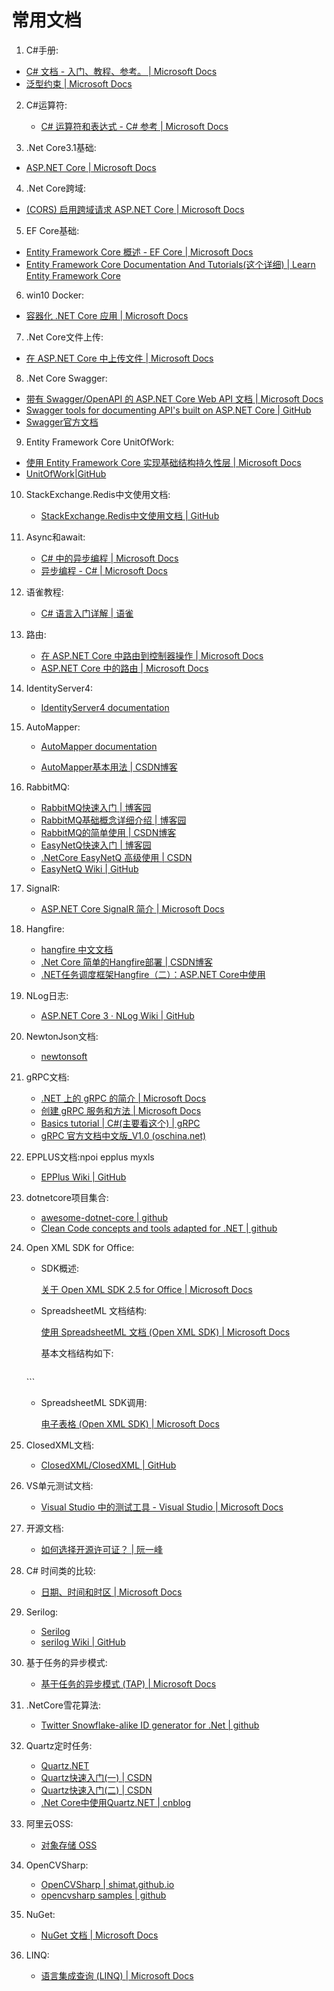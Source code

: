 # 常用文档

1.  C#手册:
   
   + [C# 文档 - 入门、教程、参考。 | Microsoft Docs](https://docs.microsoft.com/zh-cn/dotnet/csharp/)
   + [泛型约束 | Microsoft Docs](https://docs.microsoft.com/zh-cn/dotnet/csharp/programming-guide/generics/constraints-on-type-parameters)
   
2.  C#运算符:
    
    + [C# 运算符和表达式 - C# 参考 | Microsoft Docs](https://docs.microsoft.com/zh-cn/dotnet/csharp/language-reference/operators/)
    
3.  .Net Core3.1基础:

   + [ASP.NET Core | Microsoft Docs](https://docs.microsoft.com/zh-cn/aspnet/core/fundamentals/middleware/?view=aspnetcore-3.1#middleware-order)
   
4.  .Net Core跨域:

   + [(CORS) 启用跨域请求 ASP.NET Core | Microsoft Docs](https://docs.microsoft.com/zh-cn/aspnet/core/security/cors?view=aspnetcore-3.1)
   
5.  EF Core基础: 

   + [Entity Framework Core 概述 - EF Core | Microsoft Docs](https://docs.microsoft.com/zh-cn/ef/core/)
   + [Entity Framework Core Documentation And Tutorials(这个详细) | Learn Entity Framework Core](https://www.learnentityframeworkcore.com/)
   
6.  win10 Docker:

   + [容器化 .NET Core 应用 | Microsoft Docs](https://docs.microsoft.com/zh-cn/virtualization/windowscontainers/quick-start/building-sample-app)
   
7.  .Net Core文件上传: 

   + [在 ASP.NET Core 中上传文件 | Microsoft Docs](https://docs.microsoft.com/zh-cn/aspnet/core/mvc/models/file-uploads?view=aspnetcore-3.1)
   
8.  .Net Core Swagger:
   + [带有 Swagger/OpenAPI 的 ASP.NET Core Web API 文档 | Microsoft Docs](https://docs.microsoft.com/zh-cn/aspnet/core/tutorials/web-api-help-pages-using-swagger?view=aspnetcore-3.1)
   + [ Swagger tools for documenting API's built on ASP.NET Core | GitHub](https://github.com/domaindrivendev/Swashbuckle.AspNetCore#swashbuckle-apiexplorer-and-routing)
   + [Swagger官方文档](https://swagger.io/docs/specification/about/)
   
9.  Entity Framework Core UnitOfWork:
   + [使用 Entity Framework Core 实现基础结构持久性层 | Microsoft Docs](https://docs.microsoft.com/zh-cn/dotnet/architecture/microservices/microservice-ddd-cqrs-patterns/infrastructure-persistence-layer-implementation-entity-framework-core)
   + [UnitOfWork|GitHub](https://github.com/Arch/UnitOfWork)
   
10.  StackExchange.Redis中文使用文档:

     + [StackExchange.Redis中文使用文档 | GitHub](https://github.com/WeihanLi/StackExchange.Redis-docs-zh-cn)
     
11. Async和await:

    + [C# 中的异步编程 | Microsoft Docs](https://docs.microsoft.com/zh-cn/dotnet/csharp/programming-guide/concepts/async/)
    + [异步编程 - C# | Microsoft Docs](https://docs.microsoft.com/zh-cn/dotnet/csharp/async)

12.  语雀教程:

     + [C# 语言入门详解 | 语雀](https://www.yuque.com/yuejiangliu/dotnet/timothy-csharp)
     
13.  路由:
     + [在 ASP.NET Core 中路由到控制器操作 | Microsoft Docs](https://docs.microsoft.com/zh-cn/aspnet/core/mvc/controllers/routing?view=aspnetcore-3.1#set-up-conventional-route)
     + [ASP.NET Core 中的路由 | Microsoft Docs](https://docs.microsoft.com/zh-cn/aspnet/core/fundamentals/routing?view=aspnetcore-5.0&viewFallbackFrom=aspnetcore-3.1) 
     
14.  IdentityServer4:

     + [IdentityServer4  documentation](https://identityserver4.readthedocs.io/en/latest/topics/startup.html)
     
15.  AutoMapper: 

     + [AutoMapper documentation](https://docs.automapper.org/en/latest/Getting-started.html)

     + [ AutoMapper基本用法 | CSDN博客](https://blog.csdn.net/wtf123654789/article/details/90445513)
     
16.  RabbitMQ:
     + [RabbitMQ快速入门 | 博客园](https://www.cnblogs.com/sgh1023/p/11217017.html)
     + [RabbitMQ基础概念详细介绍 | 博客园](https://www.cnblogs.com/williamjie/p/9481774.html)
     + [RabbitMQ的简单使用 | CSDN博客](https://blog.csdn.net/wangbing25307/article/details/80845641?utm_medium=distribute.pc_relevant.none-task-blog-BlogCommendFromMachineLearnPai2-2.control&dist_request_id=&depth_1-utm_source=distribute.pc_relevant.none-task-blog-BlogCommendFromMachineLearnPai2-2.control)
     + [EasyNetQ快速入门 | 博客园](https://www.cnblogs.com/HuangLiang/p/7105659.html)
     + [.NetCore EasyNetQ 高级使用 | CSDN](https://blog.csdn.net/hezhixiang/article/details/102957965)
     + [EasyNetQ Wiki | GitHub](https://github.com/EasyNetQ/EasyNetQ/wiki/Quick-Start)
     
17.  SignalR:

     + [ASP.NET Core SignalR 简介 | Microsoft Docs](https://docs.microsoft.com/zh-cn/aspnet/core/signalr/introduction?view=aspnetcore-3.1)
     
18.  Hangfire:
     + [hangfire 中文文档](https://www.bookstack.cn/read/hangfire-zh/blankquick-start)
     + [.Net Core 简单的Hangfire部署 | CSDN博客](https://blog.csdn.net/weixin_43925876/article/details/89257885)
     + [.NET任务调度框架Hangfire（二）：ASP.NET Core中使用 ](https://www.leo96.com/article/detail/59)
     
19. NLog日志:
    
    + [ASP.NET Core 3 · NLog Wiki | GitHub](https://github.com/NLog/NLog/wiki/Getting-started-with-ASP.NET-Core-3)
    
20.  NewtonJson文档:
     
     + [newtonsoft](https://www.newtonsoft.com/json/help/html/Introduction.htm)
     
21.  gRPC文档:
     
     + [.NET 上的 gRPC 的简介 | Microsoft Docs](https://docs.microsoft.com/zh-cn/aspnet/core/grpc/?view=aspnetcore-3.1)
     + [创建 gRPC 服务和方法 | Microsoft Docs](https://docs.microsoft.com/zh-cn/aspnet/core/grpc/services?view=aspnetcore-3.1)
     + [Basics tutorial | C#(主要看这个) | gRPC](https://grpc.io/docs/languages/csharp/basics/#example-code-and-setup)
     + [gRPC 官方文档中文版_V1.0 (oschina.net)](http://doc.oschina.net/grpc?t=58008)
     
22.  EPPLUS文档:npoi epplus myxls 
     
     + [EPPlus Wiki | GitHub](https://github.com/JanKallman/EPPlus/wiki/Getting-Started)
     
23.  dotnetcore项目集合:
     
     + [awesome-dotnet-core | github](https://github.com/jasonhua95/awesome-dotnet-core)
     + [Clean Code concepts and tools adapted for .NET | github](https://github.com/thangchung/clean-code-dotnet#table-of-contents)
     
24. Open XML SDK for Office:

    + SDK概述:

      [关于 Open XML SDK 2.5 for Office | Microsoft Docs](https://docs.microsoft.com/zh-cn/office/open-xml/about-the-open-xml-sdk)

    + SpreadsheetML 文档结构:

      [使用 SpreadsheetML 文档 (Open XML SDK) | Microsoft Docs](https://docs.microsoft.com/zh-cn/office/open-xml/working-with-spreadsheetml-documents)

      基本文档结构如下: 

      ```xml
    <?xml version="1.0" encoding="UTF-8" standalone="yes" ?> 
      <workbook xmlns=http://schemas.openxmlformats.org/spreadsheetml/2006/main xmlns:r="http://schemas.openxmlformats.org/officeDocument/2006/relationships">
      	<sheets>
                  <sheet name="MySheet1" sheetId="1" r:id="rId1" /> 
                  <sheet name="MySheet2" sheetId="2" r:id="rId2" /> 
      	</sheets>
      </workbook>
      ```
    
    + SpreadsheetML SDK调用:

      [电子表格 (Open XML SDK) | Microsoft Docs](https://docs.microsoft.com/zh-cn/office/open-xml/spreadsheets)

25.  ClosedXML文档:

     + [ClosedXML/ClosedXML | GitHub](https://github.com/closedxml/closedxml)
     
26.  VS单元测试文档:

     + [Visual Studio 中的测试工具 - Visual Studio | Microsoft Docs](https://docs.microsoft.com/zh-cn/visualstudio/test/?view=vs-2019)

27.  开源文档:

     + [如何选择开源许可证？ | 阮一峰](http://www.ruanyifeng.com/blog/2011/05/how_to_choose_free_software_licenses.html)
     
29.  C# 时间类的比较:

     + [日期、时间和时区 | Microsoft Docs](https://docs.microsoft.com/zh-cn/dotnet/standard/datetime/)

30. Serilog:

    + [Serilog](https://serilog.net/)
    + [serilog Wiki | GitHub](https://github.com/serilog/serilog/wiki/Getting-Started)
    
30.  基于任务的异步模式:

     + [基于任务的异步模式 (TAP) | Microsoft Docs](https://docs.microsoft.com/zh-cn/dotnet/standard/asynchronous-programming-patterns/task-based-asynchronous-pattern-tap)

31.  .NetCore雪花算法:

     + [Twitter Snowflake-alike ID generator for .Net | github](https://github.com/RobThree/IdGen)

32. Quartz定时任务:
    
    + [Quartz.NET](https://www.quartz-scheduler.net/documentation/quartz-3.x/quick-start.html)
    + [Quartz快速入门(一) | CSDN](https://blog.csdn.net/xiaolu1014/article/details/103863979)
    + [Quartz快速入门(二) | CSDN](https://blog.csdn.net/xiaolu1014/article/details/103880704)
    + [.Net Core中使用Quartz.NET | cnblog](https://www.cnblogs.com/qtiger/p/13633965.html)
    
33.  阿里云OSS:

     - [对象存储 OSS](https://help.aliyun.com/document_detail/91093.html?spm=a2c4g.11186623.6.1253.347df2eej9RStJ)

34. OpenCVSharp:
    - [OpenCVSharp | shimat.github.io](http://shimat.github.io/opencvsharp/api/OpenCvSharp.VideoCapture.html)
    - [opencvsharp samples | github](https://github.com/shimat/opencvsharp_samples)
    
35.  NuGet:

     - [NuGet 文档 | Microsoft Docs](https://docs.microsoft.com/zh-cn/nuget/)

36. LINQ:

    - [语言集成查询 (LINQ) | Microsoft Docs](https://docs.microsoft.com/zh-cn/dotnet/csharp/programming-guide/concepts/linq/)

